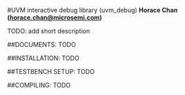 #UVM interactive debug library (uvm_debug)
**Horace Chan (horace.chan@microsemi.com)**

TODO: add short description

##DOCUMENTS:
TODO

##INSTALLATION:
TODO

##TESTBENCH SETUP:
TODO

##COMPILING:
TODO

